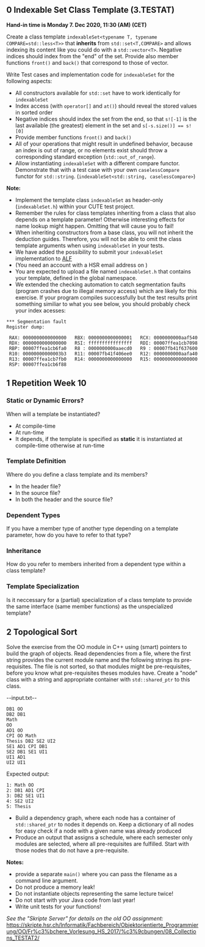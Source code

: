 ## 0 Indexable Set Class Template (3.TESTAT)

**Hand-in time is Monday 7. Dec 2020, 11:30 (AM) (CET)**

Create a class template `indexableSet<typename T, typename COMPARE=std::less<T>>` that **inherits** from `std::set<T,COMPARE>` and allows indexing its content like you could do with a `std::vector<T>`. Negative indices should index from the "end" of the set. Provide also member functions `front()` and `back()` that correspond to those of vector.

Write Test cases and implementation code for `indexableSet` for the following aspects:
*  All constructors available for `std::set` have to work identically for `indexableSet`
*  Index access (with `operator[]` and `at()`) should reveal the stored values in sorted order
*  Negative indices should index the set from the end, so that `s![-1]` is the last available (the greatest) element in the set and `s[-s.size()] == s![0] `
*  Provide member functions `front()` and `back()`
*  All of your operations that might result in undefined behavior, because an index is out of range, or no elements exist should throw a corresponding standard exception (`std::out_of_range`).
*  Allow instantiating `indexableSet` with a different compare functor. Demonstrate that with a test case with your own `caselessCompare` functor for `std::string`. (`indexableSet<std::string, caselessCompare>`)

**Note:**
*  Implement the template class `indexableSet` as header-only (`indexableSet.h`) within your CUTE test project.
*  Remember the rules for class templates inheriting from a class that also depends on a template parameter! Otherwise interesting effects for name lookup might happen. Omitting that will cause you to fail!
*  When inheriting constructors from a base class, you will not inherit the deduction guides. Therefore, you will not be able to omit the class template arguments when using `indexableSet` in your tests.
*  We have added the possibility to submit your `indexableSet` implementation to [ALF](https://uploader.alf.infs.ch/)
  *   (You need an account with a HSR email address on  )
  *  You are expected to upload a file named `indexableSet.h` that contains your template, defined in the global namespace.
  *  We extended the checking automation to catch segmentation faults (program crashes due to illegal memory access) which are likely for this exercise. If your program compiles successfully but the test results print something similiar to what you see below, you should probably check your index acesses:
```
*** Segmentation fault
Register dump:

 RAX: 0000000000000000   RBX: 0000000000000001   RCX: 0000000000aaf540
 RDX: 0000000000000000   RSI: ffffffffffffffff   RDI: 00007ffea1cb7098
 RBP: 00007ffea1cb6fa0   R8 : 0000000000aaecd0   R9 : 00007fb41f637600
 R10: 00000000000003b3   R11: 00007fb41f406ee0   R12: 0000000000aafa40
 R13: 00007ffea1cb7fb0   R14: 0000000000000000   R15: 0000000000000000
 RSP: 00007ffea1cb6f88
```


## 1 Repetition Week 10
### Static or Dynamic Errors?
When will a template be instantiated? 
*  At compile-time
*  At run-time
*  It depends, if the template is specified as **static** it is instantiated at compile-time otherwise at run-time

### Template Definition
Where do you define a class template and its members?
*  In the header file?
*  In the source file?
*  In both the header and the source file?

### Dependent Types
If you have a member type of another type depending on a template parameter, how do you have to refer to that type?

### Inheritance
How do you refer to members inherited from a dependent type within a class template?

### Template Specialization
Is it neccessary for a (partial) specialization of a class template to provide the same interface (same member functions) as the unspecialized template?

## 2 Topological Sort

Solve the exercise from the OO module in C++ using (smart) pointers to build the graph of objects.
Read dependencies from a file, where the first string provides the current module name and the following strings its pre-requisites.
The file is not sorted, so that modules might be pre-requisites, before you know what pre-requisites theses modules have.
Create a "node" class with a string and appropriate container with `std::shared_ptr` to this class.

--input.txt--
```
DB1 OO
DB2 DB1
Math
OO
AD1 OO
CPI OO Math
Thesis DB2 SE2 UI2
SE1 AD1 CPI DB1
SE2 DB1 SE1 UI1
UI1 AD1
UI2 UI1
```

Expected output:
```
1: Math OO
2: DB1 AD1 CPI
3: DB2 SE1 UI1
4: SE2 UI2
5: Thesis
```

* Build a dependency graph, where each node has a container of `std::shared_ptr` to nodes it depends on.
  Keep a dictionary of all nodes for easy check if a node with a given name was already produced
* Produce an output that assigns a schedule, where each semester only modules are selected, where all pre-requisites are fulfilled.
  Start with those nodes that do not have a pre-requisite.

**Notes:**
* provide a separate `main()` where you can pass the filename as a command line argument.
* Do not produce a memory leak!
* Do not instantiate objects representing the same lecture twice!
* Do not start with your Java code from last year!
* Write unit tests for your functions!

*See the "Skripte Server" for details on the old OO assignment:*
https://skripte.hsr.ch/Informatik/Fachbereich/Objektorientierte_Programmierung/OO/Fr%c3%bchere_Vorlesung_HS_2017/%c3%9cbungen/08_Collections_TESTAT2/
